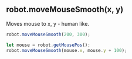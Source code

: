 ## robot.moveMouseSmooth(x, y)

Moves mouse to x, y - human like.

```js
robot.moveMouseSmooth(200, 300);

let mouse = robot.getMousePos();
robot.moveMouseSmooth(mouse.x, mouse.y + 100);
```
